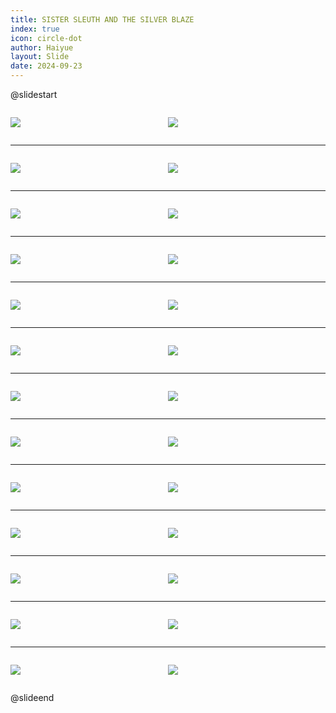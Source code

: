 ```yaml
---
title: SISTER SLEUTH AND THE SILVER BLAZE
index: true
icon: circle-dot
author: Haiyue
layout: Slide
date: 2024-09-23
---
```

 
@slidestart

<div style="display:flex">
<div style="flex:1">

![](/reading/english/Level-V/SISTER%20SLEUTH%20AND%20THE%20SILVER%20BLAZE/001.webp)
</div>
<div style="flex:1">

![](/reading/english/Level-V/SISTER%20SLEUTH%20AND%20THE%20SILVER%20BLAZE/002.webp)
</div>
</div>

---

<div style="display:flex">
<div style="flex:1">

![](/reading/english/Level-V/SISTER%20SLEUTH%20AND%20THE%20SILVER%20BLAZE/003.webp)
</div>
<div style="flex:1">

![](/reading/english/Level-V/SISTER%20SLEUTH%20AND%20THE%20SILVER%20BLAZE/004.webp)
</div>
</div>

---

<div style="display:flex">
<div style="flex:1">

![](/reading/english/Level-V/SISTER%20SLEUTH%20AND%20THE%20SILVER%20BLAZE/005.webp)
</div>
<div style="flex:1">

![](/reading/english/Level-V/SISTER%20SLEUTH%20AND%20THE%20SILVER%20BLAZE/006.webp)
</div>
</div>

---

<div style="display:flex">
<div style="flex:1">

![](/reading/english/Level-V/SISTER%20SLEUTH%20AND%20THE%20SILVER%20BLAZE/007.webp)
</div>
<div style="flex:1">

![](/reading/english/Level-V/SISTER%20SLEUTH%20AND%20THE%20SILVER%20BLAZE/008.webp)
</div>
</div>

---

<div style="display:flex">
<div style="flex:1">

![](/reading/english/Level-V/SISTER%20SLEUTH%20AND%20THE%20SILVER%20BLAZE/009.webp)
</div>
<div style="flex:1">

![](/reading/english/Level-V/SISTER%20SLEUTH%20AND%20THE%20SILVER%20BLAZE/010.webp)
</div>
</div>

---

<div style="display:flex">
<div style="flex:1">

![](/reading/english/Level-V/SISTER%20SLEUTH%20AND%20THE%20SILVER%20BLAZE/011.webp)
</div>
<div style="flex:1">

![](/reading/english/Level-V/SISTER%20SLEUTH%20AND%20THE%20SILVER%20BLAZE/012.webp)
</div>
</div>

---

<div style="display:flex">
<div style="flex:1">

![](/reading/english/Level-V/SISTER%20SLEUTH%20AND%20THE%20SILVER%20BLAZE/013.webp)
</div>
<div style="flex:1">

![](/reading/english/Level-V/SISTER%20SLEUTH%20AND%20THE%20SILVER%20BLAZE/014.webp)
</div>
</div>

---

<div style="display:flex">
<div style="flex:1">

![](/reading/english/Level-V/SISTER%20SLEUTH%20AND%20THE%20SILVER%20BLAZE/015.webp)
</div>
<div style="flex:1">

![](/reading/english/Level-V/SISTER%20SLEUTH%20AND%20THE%20SILVER%20BLAZE/016.webp)
</div>
</div>

---

<div style="display:flex">
<div style="flex:1">

![](/reading/english/Level-V/SISTER%20SLEUTH%20AND%20THE%20SILVER%20BLAZE/017.webp)
</div>
<div style="flex:1">

![](/reading/english/Level-V/SISTER%20SLEUTH%20AND%20THE%20SILVER%20BLAZE/018.webp)
</div>
</div>

---

<div style="display:flex">
<div style="flex:1">

![](/reading/english/Level-V/SISTER%20SLEUTH%20AND%20THE%20SILVER%20BLAZE/019.webp)
</div>
<div style="flex:1">

![](/reading/english/Level-V/SISTER%20SLEUTH%20AND%20THE%20SILVER%20BLAZE/020.webp)
</div>
</div>

---

<div style="display:flex">
<div style="flex:1">

![](/reading/english/Level-V/SISTER%20SLEUTH%20AND%20THE%20SILVER%20BLAZE/021.webp)
</div>
<div style="flex:1">

![](/reading/english/Level-V/SISTER%20SLEUTH%20AND%20THE%20SILVER%20BLAZE/022.webp)
</div>
</div>

---

<div style="display:flex">
<div style="flex:1">

![](/reading/english/Level-V/SISTER%20SLEUTH%20AND%20THE%20SILVER%20BLAZE/023.webp)
</div>
<div style="flex:1">

![](/reading/english/Level-V/SISTER%20SLEUTH%20AND%20THE%20SILVER%20BLAZE/024.webp)
</div>
</div>

---

<div style="display:flex">
<div style="flex:1">

![](/reading/english/Level-V/SISTER%20SLEUTH%20AND%20THE%20SILVER%20BLAZE/025.webp)
</div>
<div style="flex:1">

![](/reading/english/Level-V/SISTER%20SLEUTH%20AND%20THE%20SILVER%20BLAZE/026.webp)
</div>
</div>

@slideend